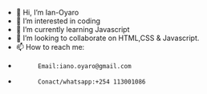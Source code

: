 - 👋 Hi, I’m Ian-Oyaro
- 👀 I’m interested in coding
- 🌱 I’m currently learning Javascript
- 💞️ I’m looking to collaborate on HTML,CSS & Javascript.
- 📫 How to reach me:
-           Email:iano.oyaro@gmail.com
-           Conact/whatsapp:+254 113001086

<!---
Ian-Oyaro/Ian-Oyaro is a ✨ special ✨ repository because its `README.md` (this file) appears on your GitHub profile.
You can click the Preview link to take a look at your changes.
--->
